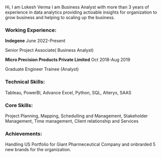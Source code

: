Hi, I am Lokesh Verma
I am Business Analyst with more than 3 years of experience in data analytics providing actioable insights for organization to grow business and helping to scaling up the business.
### Working Experience: 
**Indegene**                                                  June 2022-Present

Senior Project Associate( Business Analyst)

**Micro Precision Products Private Limited**                  Oct 2018-Aug 2019

Graduate Engineer Trainee (Analyst)

### Technical Skills: 
Tableau, PowerBI, Advance Excel, Python, SQL, Alteryx, SAAS 
### Core Skills: 
Project Planning, Mapping, Schedulling and Management, Stakeholder Management, Time management, Client relationship and Services
### Achievements: 
Handling US Portfolio for Giant Pharmeceutical Company and onbrarded 5 new brands for the organization.


